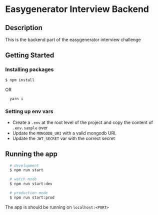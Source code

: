 <h1> Easygenerator Interview Backend </h1>

<h2> Description </h2>

This is the backend part of the easygenerator interview challenge 

<h2>Getting Started </h2>

<h3>Installing packages</h3>

```bash
$ npm install
```
OR 
```bash
  yarn i
```

<h3> Setting up env vars </h3>

  - Create a `.env` at the root level of the project and copy the content of `.env.sample` over
  - Update the `MONGODB_URI` with a valid mongodb URI. 
  - Update the `JWT_SECRET` var with the correct secret


<h2> Running the app </h2>
 
```bash
  # development
  $ npm run start

  # watch mode
  $ npm run start:dev

  # production mode
  $ npm run start:prod
```

 The app is should be running on `localhost:<PORT>` 



